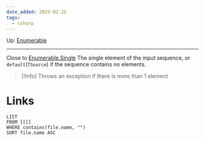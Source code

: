 ```yaml
---
date_added: 2025-02-25
tags:
  - csharp
---
```

Up: [Enumerable](Enumerable.md)
___
 Close to [Enumerable.Single](Enumerable.Single.md) The single element of the input sequence, or `default`(`TSource`) if the sequence contains no elements.
 >[!Info]
> Throws an exception if there is more than 1 element
# Links
```dataview
LIST
FROM [[]]
WHERE contains(file.name, "")
SORT file.name ASC
```
